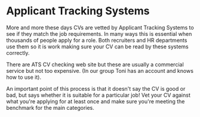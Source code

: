 # Applicant Tracking Systems

More and more these days CVs are vetted by Applicant Tracking Systems to see if they match the job requirements. 
In many ways this is essential when thousands of people apply for a role.
Both recruiters and HR departments use them so it is work making sure your CV can be read by these systems correctly. 

There are ATS CV checking web site but these are usually a commercial service but not too expensive. 
(In our group Toni has an account and knows how to use it). 

An important point of this process is that it doesn't say the CV is good or bad, but says whether it is suitable for a particular job!
Vet your CV against what you're applying for at least once and make sure you're meeting the benchmark for the main categories.
